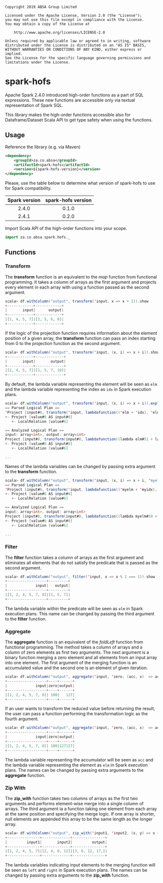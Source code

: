     Copyright 2019 ABSA Group Limited
    
    Licensed under the Apache License, Version 2.0 (the "License");
    you may not use this file except in compliance with the License.
    You may obtain a copy of the License at
    
        http://www.apache.org/licenses/LICENSE-2.0
    
    Unless required by applicable law or agreed to in writing, software
    distributed under the License is distributed on an "AS IS" BASIS,
    WITHOUT WARRANTIES OR CONDITIONS OF ANY KIND, either express or implied.
    See the License for the specific language governing permissions and
    limitations under the License.

# spark-hofs
Apache Spark 2.4.0 introduced high-order functions as a part of SQL expressions. These new functions are accessible
only via textual representation of Spark SQL.

This library makes the high-order functions accessible also for Dataframe/Dataset Scala API to get type safety when
using the functions. 

## Usage

Reference the library (e.g. via Maven)
```xml
<dependency>
    <groupId>za.co.absa</groupId>
    <artifactId>spark-hofs</artifactId>
    <version>${spark-hofs-version}</version>
</dependency>
```

Please, use the table below to determine what version of spark-hofs to use for Spark compatibility.

|   Spark version    |  spark-hofs version   |
|:------------------:|:---------------------:|
|      2.4.0         |         0.1.0         |
|      2.4.1         |         0.2.0         |

Import Scala API of the high-order functions into your scope.
```scala
import za.co.absa.spark.hofs._
```

## Functions

### Transform
The **transform** function is an equivalent to the *map* function from functional programming. It takes a column of
arrays as the first argument and projects every element in each array with using a function passed as the second argument.
```scala
scala> df.withColumn("output", transform('input, x => x + 1)).show
+------------+------------+
|       input|      output|
+------------+------------+
|[1, 4, 5, 7]|[2, 5, 6, 8]|
+------------+------------+
```
If the logic of the projection function requires information about the element position of a given array,
the **transform** function can pass an index starting from 0 to the projection function as the second argument.
```scala
scala> df.withColumn("output", transform('input, (x, i) => x + i)).show
+------------+-------------+
|       input|       output|
+------------+-------------+
|[1, 4, 5, 7]|[1, 5, 7, 10]|
+------------+-------------+
```
By default, the lambda variable representing the element will be seen as `elm` and the lambda variable representing
the index as `idx` in Spark execution plans.
```scala
scala> df.withColumn("output", transform('input, (x, i) => x + i)).explain(true)
== Parsed Logical Plan ==
'Project [input#8, transform('input, lambdafunction(('elm + 'idx), 'elm, 'idx, false)) AS output#45]
+- Project [value#6 AS input#8]
   +- LocalRelation [value#6]

== Analyzed Logical Plan ==
input: array<int>, output: array<int>
Project [input#8, transform(input#8, lambdafunction((lambda elm#51 + lambda idx#52), lambda elm#51, lambda idx#52, false)) AS output#45]
+- Project [value#6 AS input#8]
   +- LocalRelation [value#6]

...
```
Names of the lambda variables can be changed by passing extra argument to the **transform** function.
```scala
scala> df.withColumn("output", transform('input, (x, i) => x + i, "myelm", "myidx")).explain(true)
== Parsed Logical Plan ==
'Project [input#8, transform('input, lambdafunction(('myelm + 'myidx), 'myelm, 'myidx, false)) AS output#53]
+- Project [value#6 AS input#8]
   +- LocalRelation [value#6]

== Analyzed Logical Plan ==
input: array<int>, output: array<int>
Project [input#8, transform(input#8, lambdafunction((lambda myelm#59 + lambda myidx#60), lambda myelm#59, lambda myidx#60, false)) AS output#53]
+- Project [value#6 AS input#8]
   +- LocalRelation [value#6]
   
...   
```

### Filter
The **filter** function takes a column of arrays as the first argument and eliminates all elements that do not satisfy 
the predicate that is passed as the second argument.
```scala
scala> df.withColumn("output", filter('input, x => x % 2 === 1)).show
+------------------+---------+
|             input|   output|
+------------------+---------+
|[1, 2, 4, 5, 7, 8]|[1, 5, 7]|
+------------------+---------+
```
The lambda variable within the predicate will be seen as `elm` in Spark execution plans. This name can be changed by
passing the third argument to the **filter** function. 

### Aggregate
The **aggregate** function is an equivalent of the *foldLeft* function from functional programming. The method takes
a column of arrays and a column of zero elements as first two arguments. The next argument is a binary function merging
a zero element and all elements from an input array into one element. The first argument of the merging function is
an accumulated value and the second one is an element of given iteration.
```scala
scala> df.withColumn("output", aggregate('input, 'zero, (acc, x)  => acc + x)).show
+------------------+----+------+
|             input|zero|output|
+------------------+----+------+
|[1, 2, 4, 5, 7, 8]| 100|   127|
+------------------+----+------+
```
If an user wants to transform the reduced value before returning the result, the user can pass a function performing
the transformation logic as the fourth argument.
```scala
scala> df.withColumn("output", aggregate('input, 'zero, (acc, x)  => acc + x, y => concat(y, y))).show
+------------------+----+------+
|             input|zero|output|
+------------------+----+------+
|[1, 2, 4, 5, 7, 8]| 100|127127|
+------------------+----+------+
```

The lambda variable representing the accumulator will be seen as `acc` and the lambda variable representing the element 
as `elm` in Spark execution plans. The names can be changed by passing extra arguments to the **aggregate** function.

### Zip With
The **zip_with** function takes two columns of arrays as the first two arguments and performs element-wise merge into
a single column of arrays. The third argument ia a function taking one element from each array at the same
position and specifying the merge logic. If one array is shorter, null elements are appended this array to be the same 
length as the longer array.
```scala
scala> df.withColumn("output", zip_with('input1, 'input2, (x, y) => x + y)).show
+---------------+-------------+---------------+
|         input1|       input2|         output|
+---------------+-------------+---------------+
|[1, 2, 4, 5, 7]|[2, 4, 8, 12]|[3, 6, 12, 17,]|
+---------------+-------------+---------------+
```
The lambda variables indicating input elements to the merging function will be seen as `left` and `right` in
Spark execution plans. The names can be changed by passing extra arguments to the **zip_with** function.